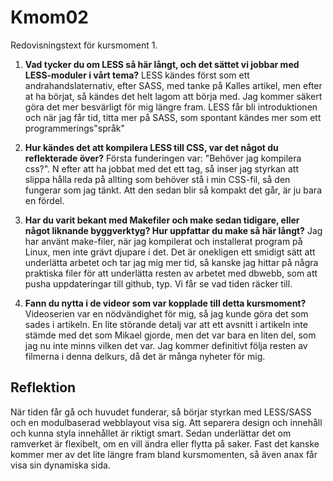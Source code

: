 Kmom02
===============================
Redovisningstext för kursmoment 1.

1. __Vad tycker du om LESS så här långt, och det sättet vi jobbar med LESS-moduler i vårt tema?__
LESS kändes först som ett andrahandslaternativ, efter SASS, med tanke på Kalles artikel, men efter at ha börjat, så kändes det helt lagom att börja med. Jag kommer säkert göra det mer besvärligt för mig längre fram. LESS får bli introduktionen och när jag får tid, titta mer på SASS, som spontant kändes mer som ett programmerings"språk"

2. __Hur kändes det att kompilera LESS till CSS, var det något du reflekterade över?__
Första funderingen var: "Behöver jag kompilera css?". N efter att ha jobbat med det ett tag, så inser jag styrkan att slippa hålla reda på allting som behöver stå i min CSS-fil, så den fungerar som  jag tänkt. Att den sedan blir så kompakt det går, är ju bara en fördel.

3. __Har du varit bekant med Makefiler och make sedan tidigare, eller något liknande byggverktyg? Hur uppfattar du make så här långt?__
Jag har använt make-filer, när jag kompilerat och installerat program på Linux, men inte grävt djupare i det. Det är onekligen ett smidigt sätt att underlätta arbetet och tar jag mig mer tid, så kanske jag hittar på några praktiska filer för att underlätta resten av arbetet med dbwebb, som att pusha uppdateringar till github, typ. Vi får se vad tiden räcker till.

4. __Fann du nytta i de videor som var kopplade till detta kursmoment?__
Videoserien var en nödvändighet för mig, så jag kunde göra det som sades i artikeln. En lite störande detalj var att ett avsnitt i artikeln inte stämde med det som Mikael gjorde, men det var bara en liten del, som jag nu inte minns vilken det var. Jag kommer definitivt följa resten av filmerna i denna delkurs, då det är många nyheter för mig.

Reflektion
----------
När tiden får gå och huvudet funderar, så börjar styrkan med LESS/SASS och en modulbaserad webblayout visa sig. Att separera design och innehåll och kunna styla innehållet är riktigt smart. Sedan underlättar det om ramverket är flexibelt, om en vill ändra eller flytta på saker. Fast det kanske kommer mer av det lite längre fram bland kursmomenten, så även anax får visa sin dynamiska sida.
